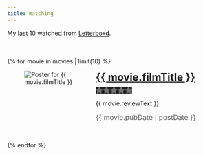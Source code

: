```yaml
---
title: Watching
---
```


<style>
  .reviews {
    margin-block-start: 3rem;
    list-style: none;
    padding: 0;
    img {
      max-width: 150px;
    }
    li {
      margin-block-end: 2rem;
    }
    figure {
      display: flex;
      align-items: flex-start;
      gap: 1rem;
    }
    h2 {
      margin: 0;
      font-size: 1.5rem;
    }
    time {
      font-size: 1rem;
      opacity: .7;
    }
  }
</style>

<p>My last 10 watched from <a href="https://letterboxd.com/peruvianidol">Letterboxd</a>.</p>

<ul class="reviews">
{% for movie in movies | limit(10) %}
<li>
  <figure>
    <img src="{{ movie.posterUrl }}" alt="Poster for {{ movie.filmTitle }}">
    <figcaption>
      <h2><a href="{{ movie.link }}">{{ movie.filmTitle }}</a></h2>
      <div class="rating">
        <meter min="0" max="5" value="{{ movie.memberRating }}">{{ movie.memberRating }} out of 5 stars</meter>
      </div>
      <p>{{ movie.reviewText }}</p>
      <p><time datetime="{{ movie.pubDate }}">{{ movie.pubDate | postDate }}</time></p>
    </figcaption>
  </figure>
</li>
{% endfor %}
</ul>

<style>
  .rating {
    --background-color:rgb(114, 114, 115);
    --icon-color: #00e054;
    --height: 16px;
    --aspect-ratio: 84/16;
    aspect-ratio: var(--aspect-ratio);
    height: var(--height);
    position: relative;
    margin-block: .5rem;
    ::-moz-meter-bar {
      background: none;
      background-color: var(--icon-color);
    }
    ::-webkit-meter-bar {
      background: var(--background-color);
      border: 0;
      border-radius: 0;
      height: var(--height);
    }
    ::-webkit-meter-optimum-value {
      background: var(--icon-color);
    }
    meter {
      position: absolute;
      inset: 0;
      background: none;
      background-color: var(--background-color);
      height: var(--height);
      width: auto;
    }
    &:after {
      content: "";
      display: block;
      position: absolute;
      inset: 0;
      background-image: url("data:image/svg+xml,%3Csvg xmlns='http://www.w3.org/2000/svg' viewBox='0 0 17 16'%3E%3Cpath d='M17 0v16H0V0h17ZM8.87.788a.97.97 0 0 0-1.745 0L5.177 4.796l-4.351.643a.967.967 0 0 0-.779.657.974.974 0 0 0 .24.991l3.157 3.124-.746 4.415a.974.974 0 0 0 1.415 1.018l3.888-2.076 3.887 2.076a.971.971 0 0 0 1.415-1.018l-.748-4.415 3.157-3.124a.968.968 0 0 0-.539-1.648l-4.354-.643L8.87.788Z' fill='%231f1f1f'/%3E%3C/svg%3E");
      background-repeat: repeat-x;
      background-size: 17px 16px;
    }
  }
</style>